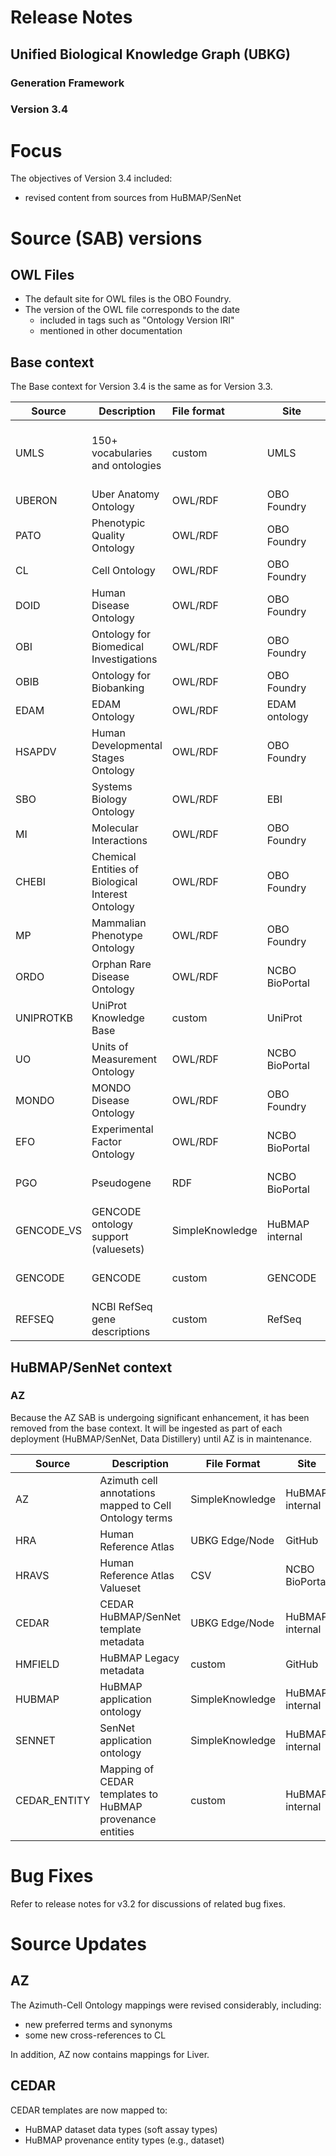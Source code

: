 # Release Notes
## Unified Biological Knowledge Graph (UBKG)
### Generation Framework
### Version 3.4

# Focus
The objectives of Version 3.4 included:
- revised content from sources from HuBMAP/SenNet

# Source (SAB) versions

## OWL Files
- The default site for OWL files is the OBO Foundry. 
- The version of the OWL file corresponds to the date 
   - included in tags such as "Ontology Version IRI"
   - mentioned in other documentation


## Base context
The Base context for Version 3.4 is the same as for Version 3.3.

| Source     | Description                                            | File format     | Site            | Version            | Downloaded    | Comment                                                                                               |
|------------|--------------------------------------------------------|:----------------|-----------------|--------------------|:--------------|-------------------------------------------------------------------------------------------------------|
| UMLS       | 150+ vocabularies and ontologies                       | custom          | UMLS            | 2023AB             | November 2023 | includes HGNC, OMIM, and [others](https://www.nlm.nih.gov/research/umls/sourcereleasedocs/index.html) |
| UBERON     | Uber Anatomy Ontology                                  | OWL/RDF         | OBO Foundry     | 2022-08-19         | 2024-01-18    |                                                                                                       |
| PATO       | Phenotypic Quality Ontology                            | OWL/RDF         | OBO Foundry     | 2023-05-18         | 2024-01-18    |                                                                                                       |
| CL         | Cell Ontology                                          | OWL/RDF         | OBO Foundry     | 2022-09-15         | 2024-01-18    |                                                                                                       |
| DOID       | Human Disease Ontology                                 | OWL/RDF         | OBO Foundry     | 2022-08-29         | 2024-01-18    |                                                                                                       |
| OBI        | Ontology for Biomedical Investigations                 | OWL/RDF         | OBO Foundry     | 2022-07-11         | 2024-01-18    |                                                                                                       |
| OBIB       | Ontology for Biobanking                                | OWL/RDF         | OBO Foundry     | 2021-11-12         | 2024-01-18    |                                                                                                       |
| EDAM       | EDAM Ontology                                          | OWL/RDF         | EDAM ontology   | 1.25               | 2024-01-18    |                                                                                                       |
| HSAPDV     | Human Developmental Stages Ontology                    | OWL/RDF         | OBO Foundry     | 2020-03-10         | 2024-01-18    |                                                                                                       |
| SBO        | Systems Biology Ontology                               | OWL/RDF         | EBI             | 2021-03-11?        | 2024-01-18    |                                                                                                       |
| MI         | Molecular Interactions                                 | OWL/RDF         | OBO Foundry     | 2020-04-13         | 2024-01-18    |                                                                                                       |
| CHEBI      | Chemical Entities of Biological Interest Ontology      | OWL/RDF         | OBO Foundry     | 223                | 2024-01-18    |                                                                                                       |
| MP         | Mammalian Phenotype Ontology                           | OWL/RDF         | OBO Foundry     | 2022-09-01         | 2024-01-19    |                                                                                                       |
| ORDO       | Orphan Rare Disease Ontology                           | OWL/RDF         | NCBO BioPortal  | 3.2                | 2024-01-19    |                                                                                                       |
| UNIPROTKB  | UniProt Knowledge Base                                 | custom          | UniProt         | as of download     | 2024-01-19    |                                                                                                       |
| UO         | Units of Measurement Ontology                          | OWL/RDF         | NCBO BioPortal  | 2023-08-09?        | 2024-01-19    |                                                                                                       |
| MONDO      | MONDO Disease Ontology                                 | OWL/RDF         | OBO Foundry     | 2022-11-01         | 2024-01-19    |                                                                                                       |
| EFO        | Experimental Factor Ontology                           | OWL/RDF         | NCBO BioPortal  | 3.48.0             | 2024-01-19    |                                                                                                       |
| PGO        | Pseudogene                                             | RDF             | NCBO BioPortal  | 2008-10-28 (alpha) | 2024-01-22    |                                                                                                       |
| GENCODE_VS | GENCODE ontology support (valuesets)                   | SimpleKnowledge | HuBMAP internal |                    | 2024-01-22    |                                                                                                       |
| GENCODE    | GENCODE                                                | custom          | GENCODE         | 41                 | 2024-01-22    | ENSEMBL, Entrez, RefSeq                                                                               |
| REFSEQ     | NCBI RefSeq gene descriptions                          | custom          | RefSeq          | as of download     | 2024-02-23    |                                                                                                       |

## HuBMAP/SenNet context

### AZ
Because the AZ SAB is undergoing significant enhancement, it has been removed from the base context. It will be ingested as part of each deployment (HuBMAP/SenNet, Data Distillery) 
until AZ is in maintenance.

| Source       | Description                                              | File Format     | Site            | Version    | Downloaded | Comment |
|--------------|----------------------------------------------------------|-----------------|-----------------|------------|------------|---------|
| AZ           | Azimuth cell annotations mapped to Cell Ontology terms   | SimpleKnowledge | HuBMAP internal | 2023-02-27 | 2024-02-27 |         |
| HRA          | Human Reference Atlas                                    | UBKG Edge/Node  | GitHub          | 2023-12-20 | 2023-12-20 |         |    
| HRAVS        | Human Reference Atlas Valueset                           | CSV             | NCBO BioPortal  | 2024-02-27 | 2024-02-27 |         |
| CEDAR        | CEDAR HuBMAP/SenNet template metadata                    | UBKG Edge/Node  | HuBMAP internal | 2024-01-19 | 2024-02-27 |         |
| HMFIELD      | HuBMAP Legacy metadata                                   | custom          | GitHub          | 2024-02-27 | 2024-02-27 |         |
| HUBMAP       | HuBMAP application ontology                              | SimpleKnowledge | HuBMAP internal | 2024-02-27 | 2024-02-27 |         |
| SENNET       | SenNet application ontology                              | SimpleKnowledge | HuBMAP internal | 2024-02-27 | 2024-02-27 |         |
| CEDAR_ENTITY | Mapping of CEDAR templates to HuBMAP provenance entities | custom          | HuBMAP internal | 2024-02-27 | 2024-02-27 |         |


# Bug Fixes
Refer to release notes for v3.2 for discussions of related bug fixes.

# Source Updates
## AZ
The Azimuth-Cell Ontology mappings were revised considerably, including:
- new preferred terms and synonyms 
- some new cross-references to CL

In addition, AZ now contains mappings for Liver.

## CEDAR
CEDAR templates are now mapped to:
- HuBMAP dataset data types (soft assay types)
- HuBMAP provenance entity types (e.g., dataset)